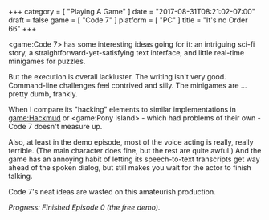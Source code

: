 +++
category = [ "Playing A Game" ]
date = "2017-08-31T08:21:02-07:00"
draft = false
game = [ "Code 7" ]
platform = [ "PC" ]
title = "It's no Order 66"
+++

<game:Code 7> has some interesting ideas going for it: an intriguing sci-fi story, a straightforward-yet-satisfying text interface, and little real-time minigames for puzzles.

But the execution is overall lackluster.  The writing isn't very good.  Command-line challenges feel contrived and silly.  The minigames are ... pretty dumb, frankly.

When I compare its "hacking" elements to similar implementations in <game:Hackmud> or <game:Pony Island> - which had problems of their own - Code 7 doesn't measure up.

Also, at least in the demo episode, most of the voice acting is really, really terrible.  (The main character does fine, but the rest are quite awful.)  And the game has an annoying habit of letting its speech-to-text transcripts get way ahead of the spoken dialog, but still makes you wait for the actor to finish talking.

Code 7's neat ideas are wasted on this amateurish production.

<i>Progress: Finished Episode 0 (the free demo).</i>
